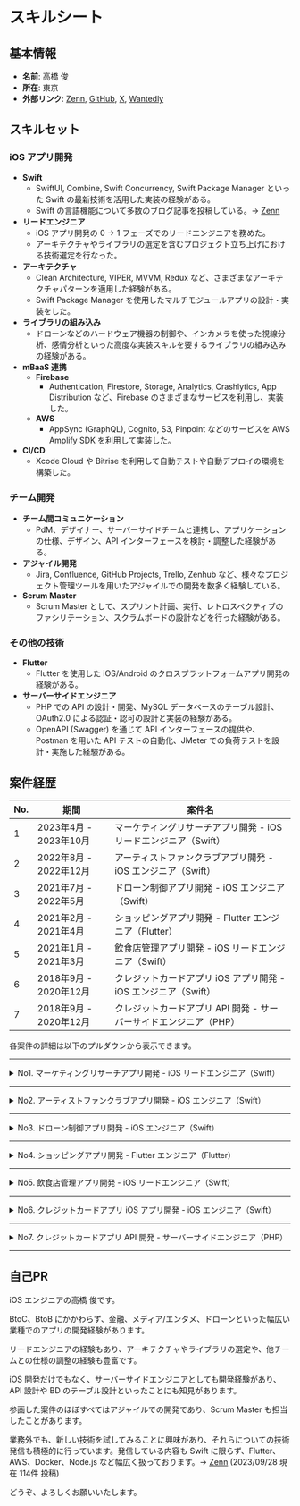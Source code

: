 # スキルシート

## 基本情報

- **名前**: 高橋 俊
- **所在**: 東京
- **外部リンク**: [Zenn](https://zenn.dev/ikuraikura), [GitHub](https://github.com/suguruTakahashi-1234), [X](https://twitter.com/ikuraikuraaaaaa), [Wantedly](https://www.wantedly.com/id/suguru_takahashi_m)

## スキルセット

### iOS アプリ開発

- **Swift**
  - SwiftUI, Combine, Swift Concurrency, Swift Package Manager といった Swift の最新技術を活用した実装の経験がある。
  - Swift の言語機能について多数のブログ記事を投稿している。→ [Zenn](https://zenn.dev/ikuraikura)
- **リードエンジニア**
  - iOS アプリ開発の 0 → 1 フェーズでのリードエンジニアを務めた。
  - アーキテクチャやライブラリの選定を含むプロジェクト立ち上げにおける技術選定を行なった。
- **アーキテクチャ**
  - Clean Architecture, VIPER, MVVM, Redux など、さまざまなアーキテクチャパターンを適用した経験がある。
  - Swift Package Manager を使用したマルチモジュールアプリの設計・実装をした。
- **ライブラリの組み込み**
  - ドローンなどのハードウェア機器の制御や、インカメラを使った視線分析、感情分析といった高度な実装スキルを要するライブラリの組み込みの経験がある。
- **mBaaS 連携**
  - **Firebase**
    - Authentication, Firestore, Storage, Analytics, Crashlytics, App Distribution など、Firebase のさまざまなサービスを利用し、実装した。
  - **AWS**
    - AppSync (GraphQL), Cognito, S3, Pinpoint などのサービスを AWS Amplify SDK を利用して実装した。
- **CI/CD**
  - Xcode Cloud や Bitrise を利用して自動テストや自動デプロイの環境を構築した。

### チーム開発

- **チーム間コミュニケーション**
  - PdM、デザイナー、サーバーサイドチームと連携し、アプリケーションの仕様、デザイン、API インターフェースを検討・調整した経験がある。
- **アジャイル開発**
  - Jira, Confluence, GitHub Projects, Trello, Zenhub など、様々なプロジェクト管理ツールを用いたアジャイルでの開発を数多く経験している。
- **Scrum Master**
  - Scrum Master として、スプリント計画、実行、レトロスペクティブのファシリテーション、スクラムボードの設計などを行った経験がある。

### その他の技術

- **Flutter**
  - Flutter を使用した iOS/Android のクロスプラットフォームアプリ開発の経験がある。
- **サーバーサイドエンジニア**
  - PHP での API の設計・開発、MySQL データベースのテーブル設計、OAuth2.0 による認証・認可の設計と実装の経験がある。
  - OpenAPI (Swagger) を通じて API インターフェースの提供や、Postman を用いた API テストの自動化、JMeter での負荷テストを設計・実施した経験がある。

## 案件経歴

| No. | 期間                  | 案件名                                    |
|-----|-----------------------|-----------------------------------------------------------|
| 1   | 2023年4月 - 2023年10月 | マーケティングリサーチアプリ開発 - iOS リードエンジニア（Swift）          |
| 2   | 2022年8月 - 2022年12月 | アーティストファンクラブアプリ開発 - iOS エンジニア（Swift）                           |
| 3   | 2021年7月 - 2022年5月  | ドローン制御アプリ開発 - iOS エンジニア（Swift）                        |
| 4   | 2021年2月 - 2021年4月  | ショッピングアプリ開発 - Flutter エンジニア（Flutter）                    |
| 5   | 2021年1月 - 2021年3月  | 飲食店管理アプリ開発 - iOS リードエンジニア（Swift）                    |
| 6   | 2018年9月 - 2020年12月 | クレジットカードアプリ iOS アプリ開発 - iOS エンジニア（Swift）                     |
| 7   | 2018年9月 - 2020年12月 | クレジットカードアプリ API 開発 - サーバーサイドエンジニア（PHP） |

各案件の詳細は以下のプルダウンから表示できます。

---

<details><summary>No1. マーケティングリサーチアプリ開発 - iOS リードエンジニア（Swift）</summary>

#### 期間

2023年4月 - 2023年10月（7カ月間）

#### チーム体制

- 案件全体人数 : 約15名
  - iOS エンジニア : 3名（リードエンジニア担当）

#### 案件概要・担当業務

- スタートアップ企業の 0 → 1 フェーズでのマーケティングリサーチサービスの立ち上げ案件。
- toC 向けのコンテンツ配信アプリと、そのアプリ利用者のデータを用いた toB 向けの Web での BI ツールの 2 つサービスで構成されており、その iOS アプリのリードエンジニアを担当した。

#### 新たな習得スキル

- **Swift**
  - iOS16 以上を対象 OS とした SwiftUI での画面開発
  - Clean Architecture x Swift Package Manager でのマルチモジュール構成の構築
  - Xcode Cloud での CI/CD 環境の構築
  - Protocol Buffers に対応した SwiftProtobuf のライブラリを用いたデータ連携
  - async/await, AsyncStream, TaskGroup, actor などを用いた Swift Concurrency による非同期処理のハンドリング
  - AWS の Amplify SDK を用いた Cognito での認証/認可、AppSync による GraphQL 疎通、Pinpoint によるログイベント送信、S3 とのデータ連携
  - SMS 二要素認証の実装
  - デザインシステムを活用した画面実装
  - AVFoundation を用いた動画の再生
  - ReplayKit を用いた画面のレコーディング
  - 視線や感情の時系列データの Combine を用いたハンドリング
  - JavaScript を用いたアプリ内 WebView のイベントハンドリング
- **開発体験向上の取り組み**
  - GitHub Actions によるリリース tag の生成、リリースノートの作成、PR のレビューワー追加、マイルストーン追加、ラベル追加の自動化の Workflow の実装
  - Renovate によるライブラリの自動更新 PR の作成の環境構築
  - Periphery による Swift コードの不要なコードの静的解析
  - Swift-DocC による iOS アプリのドメイン層のドキュメント化
  - Mockolo によるテスト用の Mock の自動生成
  - GitHub Copilot, ChatGPT の活用

#### 経験できたこと・貢献できたこと

- iOS リードエンジニアとして、0 → 1 フェーズのアプリ開発における、アーキテクチャ・ライブラリの選定、ブランチの戦略の設計、リリース手順の確立、CI/CD 環境の構築、iOS チームのスクラムボードの運用の設計を行った。
- AWS Amplify SDK や SwiftProtoBuf のライブラリは、チームとしても経験者がいなかったが、先行して挙動を確認するサンプルアプリを作成して、それをチームに展開することで、それらのライブラリを採用することができた。
- 視線分析、感情分析の SDK を組み込み、それらの SDK の入れ替えがあっても、影響範囲を最小限にするようなアーキテクチャを検討して、それを実装した。
- PdM、デザイナー、サーバーサイド、データ分析チームとコミュニケーションをとって、アプリの仕様の調整や、データ連携のインターフェースの調整を行った。
- iOS チーム内の issue チケットの運用管理を担当し、チームメンバーのタスク状況を常に把握して、他のメンバーがタスクを途切れさせないように先回りして行動し続けた。

### 技術スタック

#### Swift

- **アーキテクチャ:**
  - VIPER ベースの Clean Architecture x Swift Package Manager でのマルチモジュール構成
- **Swift 標準 SDK & API:**
  - SwiftUI, Swift Package Manager, Swift Concurrency, Combine, Swift-DocC, AVFoundation, Core ML, WebKit, ReplayKit, Logger
- **サードパーティ製 SDK:**
  - SwiftProtobuf, Firebase, Amplify, Nimble/Quick, LicensesPlugin, PhoneNumberKit, DeviceKit, SwiftFormat, SwiftGen, Lottie, Mockolo, Mint, Periphery

#### mBaaS

- **AWS Amplify:**
  - AppSync (GraphQL), Cognito, S3, Pinpoint
- **Firebase:**
  - Crashlytics

#### CI/CD

- Xcode Cloud, GitHub Actions, Renovate

#### プロジェクト管理

- GitHub Projects, Notion, Backlog

#### インターフェース共有

- Protocol Buffers, Swagger

#### デザインツール

- Figma

</details>

---

<details><summary>No2. アーティストファンクラブアプリ開発 - iOS エンジニア（Swift）</summary>

#### 期間

2022年8月 - 2022年12月（4カ月間）

#### チーム体制

- 案件全体人数 : 約30名
  - iOS エンジニア : 5名（担当）

#### 案件概要・担当業務

- アーティストファンクラブアプリにおけるスタンプラリー機能および景品交換の機能の開発を行なった。
- デザイナーとの仕様の調整、見積もり、実装、レビュー、バグ修正を行なった。

#### 経験できたこと・貢献できたこと

- Redux ベースのアーキテクチャライブラリを使った開発が経験できた。
- デザイナー、Android、Web フロントのエンジニアとコミュニケーションを取りながら、プラットフォーム間で仕様に大きな差がでないように開発することができた。
- デザイナーが定義したデザインシステムに沿ったUIの実装を経験できた。

### 技術スタック

#### Swift

- **アーキテクチャ:**
  - Redux ベースのアーキテクチャ
- **Swift 標準 SDK & API:**
  - UIKit, AVFoundation
- **サードパーティ製 SDK:**
  - Carbon, VueFlux, ReactiveSwift, XcodeGen, Quick/Nimble, APIKit, CocoaPods, Carthage, Lottie

#### mBaaS

- **Firebase:**
  - Crashlytics

#### CI/CD

- CircleCI, Fastlane

#### プロジェクト管理

- Wrike, Kibela

#### インターフェース共有

- Protocol Buffers, Swagger

#### デザインツール

- Figma

</details>

---

<details><summary>No3. ドローン制御アプリ開発 - iOS エンジニア（Swift）</summary>

#### 期間

2021年7月 - 2022年5月（11カ月間）

#### チーム体制

- 案件全体人数 : 約15名
  - iOS エンジニア : 6名（担当）

#### 案件概要・担当業務

- BtoB 向けドローン制御アプリの iOS アプリの開発におけるドローンの飛行の安定性改善、複数社のドローンの対応、画面の開発などを行なった。
- アーキテクチャの検討、見積もり、実装、レビュー、バグ修正を行なった。

#### 新たな習得スキル

- **Swift**
  - アーキテクチャの検討
  - Clean Architecture での実装
  - SwiftUI/UIKit x Combine を用いた画面実装
  - Swift Concurrency を用いた非同期処理の実装
  - Firebase Crashlytics、Xcode Organizer を用いたバグの原因調査
  - Logger API を用いたログ出力
  - Quick/Nimble ライブラリを用いた可読性の高いテストコードの記述
  - Mock を活用したテストコードの記述
  - iPad サイズ対応のアプリの実装
- **IoT**
  - 外部ライブラリを用いたドローンの制御の Swift での実装
  - PID 制御などの制御工学の理解と適切な制御モデルの Swift での実装
  - RoS(Robot Operating System) 環境の活用

#### 経験できたこと・貢献できたこと

- Clean Architecture を採用したことによって、以下のようなメリットを実体験として経験することができた。
  - UI 実装を全く変更せずに外部ライブラリの差し替えをすることができた。
  - 各レイヤーごとに依存しないテストコードの記述をすることができた。
- UIKit や delegate パターンでの既存実装を、SwiftUI、Combine、Swift Concurrency といった新しい技術でのリファクタリングを経験できた。
- チームの運用の改善に積極的に取り組むことができた。その結果、参画してから、以下のような取り組みをチームの運用に乗せることができた。
  - 見積会の実施
  - レトロスペクティブの実施
  - 開発チーム朝ハドル会の実施
  - プロダクトバックログを開発者が着手可能であることを表す「Ready」の概念の導入
  - Pull Request 提出から Merge までの運用ルールの見直し
  - リリースブランチ運用の見直し
  - デイリー前の Slack リマインダーの設定
  - デイリーでの相談事項の事前エントリー制の導入
  - Firebase Crashlytics 運用の見直し

### 技術スタック

#### Swift

- **アーキテクチャ:**
  - VIPER ベースの Clean Architecture
- **Swift 標準 SDK & API:**
  - SwiftUI, UIKit, Combine, Swift Concurrency, Logger, MetricKit
- **サードパーティ製 SDK:**
  - Realm, Quick/Nimble, APIKit, CocoaPods, Carthage

#### mBaaS

- **Firebase:**
  - Crashlytics, Analytics

#### CI/CD

- Bitrise, Fastlane

#### プロジェクト管理

- Zenhub

#### デザインツール

- Figma

</details>

---

<details><summary>No4. ショッピングアプリ開発 - Flutter エンジニア（Flutter）</summary>

#### 期間

2021年2月 - 2021年4月（3カ月間）

#### チーム体制

- 案件全体人数 : 2名
  - Flutter エンジニア : 1名（担当）
  - デザイナー : 1名

#### 案件概要・担当業務

- Flutter での iOS/Android クロスプラットフォーム開発を採用したショッピングアプリのデモアプリの開発を担当。
- Flutter でのフロントエンド実装から Firebase の mBaaS を活用したバックエンド実装まで、すべて一人で行った。

#### 新たな習得スキル

- **Flutter**
  - Provider による状態管理
- **Firebase**
  - Authentication による認証
  - Firestore によるデータの永続化、NoSQL DB 設計
  - Storage への画像データの永続化
  - Crashlytics によるクラッシュ報告管理
  - App Distribution による iOS/Android のアプリ配布
  - Analytics による KPI 指標の集計
  - Google Maps API での地図活用
- **CI/CD**
  - Codemagic での iOS/Android のアプリ配布の自動化
  - Fastlane から App Distribution への配布

#### 経験できたこと・貢献できたこと

- Firebase の mBaaS サービスを活用して、サーバーレスな構成でモバイルバックエンドサービスの設計・実装ができた。
- Flutter を採用したことで、Android の画面仕様、マテリアルデザイン、Google Play ストアでの配信などの経験をした。

### 技術スタック

#### Flutter

- Provider

#### mBaaS

- Firebase:
  - Authentication, Firestore, Storage, Crashlytics, App Distribution, Analytics
- Google Maps API

#### CI/CD

- Codemagic, Fastlane

#### デザインツール

- Adobe XD

</details>

---

<details><summary>No5. 飲食店管理アプリ開発 - iOS リードエンジニア（Swift）</summary>

#### 期間

2021年1月 - 2021年3月（3カ月間）

#### チーム体制

- 案件全体人数 : 約10名
  - iOS エンジニア : 3名（リードエンジニア担当）

#### 経験できたこと・貢献できたこと

- BtoB 向け飲食店管理モバイルアプリの MVP アプリの作成。
- iOS リードエンジニアとして、要件の調整やサーバーサイドチームとの API インターフェースの検討などを行った。
- Scrum Master も兼任。

#### 新たな習得スキル

- **Swift**
  - SwiftUI での画面実装
  - Codable プロトコルを用いた JSON の変換
  - TestFlight によるアプリ配信
  - アーキテクチャ、ディレクトリ構成の検討
- **Scrum Master**
  - スクラムボードの設計
  - 会議のファシリテーション

#### 経験できたこと・貢献できたこと

- SwiftUI での画面実装を経験することができた。
- 決められた要件をただ実装するだけではなく、お客様やデザイナーによりよい仕様やデザインを提案することができた。
- Scrum ボードのレーンの扱い、コードレビュー方法、issue の起票方法などについて、レトロスペクティブの場でなくても、チーム内で相談し、常に運用の改善を行うことができた。

### 技術スタック

#### Swift

- **アーキテクチャ:**
  - MVVM
- **Swift 標準 SDK & API:**
  - SwiftUI
- **サードパーティ製 SDK:**
  - SwiftLint

#### プロジェクト管理

- Zenhub, Trello

#### デザインツール

- Adobe XD

</details>

---

<details><summary>No6. クレジットカードアプリ iOS アプリ開発 - iOS エンジニア（Swift）</summary>

#### 期間

2018年9月 - 2020年12月（2年4カ月間）

#### チーム体制

- 案件全体人数 : 約20名
  - iOS エンジニア : 4-5名（担当）

#### 案件概要・担当業務

- BtoC 向けのクレジットカードアプリの iOS アプリの開発を担当。
- iOS アプリ開発における見積もり、実装、テスト、レビュー、バグ修正を担当。
- メインは上記のサーバーサイドチームの担当であったが、作業の手が空いたり、iOS チームの負荷が上がったときに iOS チームを担当した。

#### 新たな習得スキル

- UIKit での画面実装
- API 疎通
- Realm でのデータ永続化
- XCTest でのテストコード実装
- MVVM での実装
- Delegate パターンの実装
- Human Interface Guidelines に基づいた UI 実装
- Moneytree LINK SDK といったサードパーティー製のライブラリの組み込み

#### 経験できたこと・貢献できたこと

- iOSアプリ開発の基本的なスキル習得。

### 技術スタック

#### Swift

- **アーキテクチャ:**
  - MVVM
- **Swift 標準 SDK & API:**
  - UIKit
- **サードパーティ製 SDK:**
  - CocoaPods, Carthage, Realm, Moneytree LINK SDK

#### 通信キャプチャ

- mitmproxy

#### プロジェクト管理

- Jira, Confluence, Trello

#### デザインツール

- Sketch, InVision

</details>

---

<details><summary>No7. クレジットカードアプリ API 開発 - サーバーサイドエンジニア（PHP）</summary>

#### 期間

2018年9月 - 2020年12月（2年4カ月間）

#### チーム体制

- 案件全体人数 : 約20名
  - サーバーサイドエンジニア : 4名（担当）

#### 案件概要・担当業務

- BtoC 向けクレジットカード明細管理アプリのリニューアルに伴い、API やバッチの開発。
- サブリードディベロッパーとして、お客様向け説明資料の作成、設計、見積もり、実装、テスト、レビューを担当。
- アジャイル開発を採用しており、サーバーサイドチーム結成から約 2 年半に渡り、リリースしたシステムについて継続的にアップデートを行なった。

#### 新たな習得スキル

- **API 設計/開発**
  - PHP での API 設計/開発
  - MySQL での DB 設計/開発
  - OAuth2.0 での認証/認可の実装
- **バッチ設計/開発**
  - Java でのバッチの設計/開発
- **テスト**
  - API の単体/結合テストの設計と実装
  - Postman での API テストの自動化
  - JMeter での負荷テスト
- **ドキュメンテーション**
  - OpenAPI (Swagger) でのインターフェース設計/提供
  - PlantUML での設計

#### 経験できたこと・貢献できたこと

- モバイルアプリケーションのバックエンド開発における設計、実装、テスト、リリース、運用までのフルライフサイクルを経験できた。
- iOS チームと兼任していたため、モバイルアプリからの視点を API のインターフェースの設計に取り込むことができた。
- API の結合テストを Postman によって自動化することで、少ない工数で網羅的に繰り返しテストを実施することができ、品質を担保することができた。

### 技術スタック

#### 使用言語

- Java
- PHP (CodeIgniter)

#### プロジェクト管理

- Jira, Confluence, Trello

#### テストツール

- Postman, JMeter

#### ドキュメンテーション

- OpenAPI, PlantUML, draw.io

</details>

---

## 自己PR

iOS エンジニアの高橋 俊です。

BtoC、BtoB にかかわらず、金融、メディア/エンタメ、ドローンといった幅広い業種でのアプリの開発経験があります。

リードエンジニアの経験もあり、アーキテクチャやライブラリの選定や、他チームとの仕様の調整の経験も豊富です。

iOS 開発だけでもなく、サーバーサイドエンジニアとしても開発経験があり、API 設計や BD のテーブル設計といったことにも知見があります。

参画した案件のほぼすべてはアジャイルでの開発であり、Scrum Master も担当したことがあります。

業務外でも、新しい技術を試してみることに興味があり、それらについての技術発信も積極的に行っています。発信している内容も Swift に限らず、Flutter、AWS、Docker、Node.js など幅広く扱っております。→ [Zenn](https://zenn.dev/ikuraikura) (2023/09/28 現在 114件 投稿)

どうぞ、よろしくお願いいたします。
